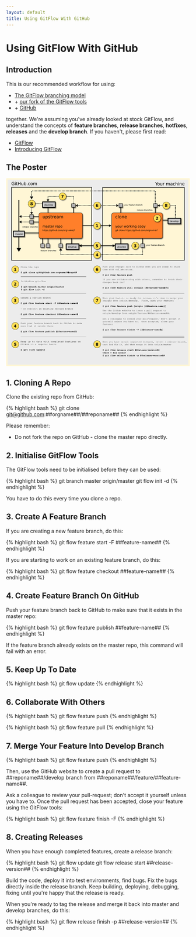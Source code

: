 ```yaml
---
layout: default
title: Using GitFlow With GitHub
---
```

# Using GitFlow With GitHub #

## Introduction ##

This is our recommended workflow for using:

* [The GitFlow branching model](http://nvie.com/posts/a-successful-git-branching-model/)
* \+ [our fork of the GitFlow tools](https://github.com/datasift/gitflow)
* \+ [GitHub](https://github.com)

together.  We're assuming you've already looked at stock GitFlow, and understand the concepts of __feature branches__, __release branches__, __hotfixes__, __releases__ and the __develop branch__.  If you haven't, please first read:

* [GitFlow](http://nvie.com/posts/a-successful-git-branching-model/)
* [Introducing GitFlow](http://datasift.github.com/gitflow/IntroducingGitFlow.html)

## The Poster ##

![GitFlow For GitHub](GitFlowWorkflowNoFork.png)

## 1. Cloning A Repo ##

Clone the existing repo from GitHub:

{% highlight bash %}
git clone git@github.com:##orgname##/##reponame##
{% endhighlight %}

<p><span class="label label-important">Please remember:</span></p>

* Do not fork the repo on GitHub - clone the master repo directly.

## 2. Initialise GitFlow Tools ##

The GitFlow tools need to be initialised before they can be used:

{% highlight bash %}
git branch master origin/master
git flow init -d
{% endhighlight %}

You have to do this every time you clone a repo.

## 3. Create A Feature Branch ##

If you are creating a new feature branch, do this:

{% highlight bash %}
git flow feature start -F ##feature-name##
{% endhighlight %}

If you are starting to work on an existing feature branch, do this:

{% highlight bash %}
git flow feature checkout ##feature-name##
{% endhighlight %}

## 4. Create Feature Branch On GitHub ##

Push your feature branch back to GitHub to make sure that it exists in the master repo:

{% highlight bash %}
git flow feature publish ##feature-name##
{% endhighlight %}

If the feature branch already exists on the master repo, this command will fail with an error.

## 5. Keep Up To Date ##

{% highlight bash %}
git flow update
{% endhighlight %}

## 6. Collaborate With Others ##

{% highlight bash %}
git flow feature push
{% endhighlight %}

{% highlight bash %}
git flow feature pull
{% endhighlight %}

## 7. Merge Your Feature Into Develop Branch ##

{% highlight bash %}
git flow feature push
{% endhighlight %}

Then, use the GitHub website to create a pull request to ##reponame##/develop branch from ##reponame##/feature/##feature-name##.

Ask a colleague to review your pull-request; don't accept it yourself unless you have to.  Once the pull request has been accepted, close your feature using the GitFlow tools:

{% highlight bash %}
git flow feature finish -F
{% endhighlight %}

## 8. Creating Releases ##

When you have enough completed features, create a release branch:

{% highlight bash %}
git flow update
git flow release start ##release-version##
{% endhighlight %}

Build the code, deploy it into test environments, find bugs.  Fix the bugs directly inside the release branch.  Keep building, deploying, debugging, fixing until you're happy that the release is ready.

When you're ready to tag the release and merge it back into master and develop branches, do this:

{% highlight bash %}
git flow release finish -p ##release-version##
{% endhighlight %}